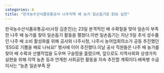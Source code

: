 ```yaml
---
categories: b
title: "한국농수산식품유통공사 나주지역 배 농가 일손돕기로 ESG 실천"
---
```

한국농수산식품유통공사(사장 김춘진)는 23일 본격적인 배 수확철을 맞아 일손이 부족한 나주 배 농가를 찾아 일손돕기 활동을 펼쳤다.이번 일손돕기는 지난 5일 추석 성수품인 나주 배 소비 활성화를 위해 공사와 나주시청, 나주시 농어업회의소가 공동 추진했던 ‘ESG로 기쁨을 배로 나눠요!’ 행사에 이어 추진했다.이날 공사 직원들은 나주 배 농가를 찾아 배 수확과 선별작업을 도우며 구슬땀을 흘렸으며, 앞으로도 지역사회와 상생가치 실현을 위해 지역 농촌 등과 연계한 사회공헌 활동을 지속 추진할 계획이다.배옥병 수급이사는 “농촌 일손부족 문